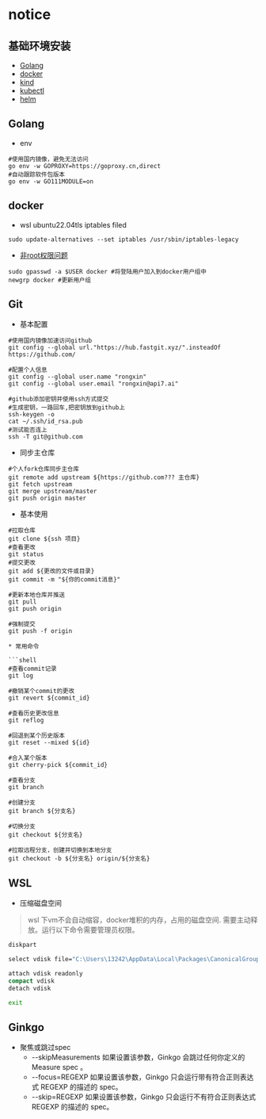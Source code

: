 
# notice

## 基础环境安装

* [Golang](https://go.dev/doc/install)
* [docker](https://docs.docker.com/engine/install/ubuntu/)
* [kind](https://kind.sigs.k8s.io/)
* [kubectl](https://kubernetes.io/docs/tasks/tools/install-kubectl-linux/)
* [helm](https://helm.sh/docs/intro/install/#from-the-binary-releases)

## Golang

* env

```shell
#使用国内镜像，避免无法访问
go env -w GOPROXY=https://goproxy.cn,direct
#自动跟踪软件包版本
go env -w GO111MODULE=on
```

## docker

* wsl ubuntu22.04tls iptables filed

`sudo update-alternatives --set iptables /usr/sbin/iptables-legacy`

* [非root权限问题](https://www.digitalocean.com/community/questions/how-to-fix-docker-got-permission-denied-while-trying-to-connect-to-the-docker-daemon-socket)

```shell
sudo gpasswd -a $USER docker #将登陆用户加入到docker用户组中
newgrp docker #更新用户组
```

## Git

* 基本配置

```shell
#使用国内镜像加速访问github
git config --global url."https://hub.fastgit.xyz/".insteadOf https://github.com/

#配置个人信息
git config --global user.name "rongxin"
git config --global user.email "rongxin@api7.ai"

#github添加密钥并使用ssh方式提交
#生成密钥，一路回车,把密钥放到github上
ssh-keygen -o
cat ~/.ssh/id_rsa.pub
#测试能否连上
ssh -T git@github.com
```

* 同步主仓库

```shell
#个人fork仓库同步主仓库
git remote add upstream ${https://github.com??? 主仓库}
git fetch upstream
git merge upstream/master
git push origin master
```

* 基本使用

```shell
#拉取仓库
git clone ${ssh 项目}
#查看更改
git status
#提交更改
git add ${更改的文件或目录}
git commit -m "${你的commit消息}"

#更新本地仓库并推送
git pull
git push origin

#强制提交
git push -f origin

* 常用命令

```shell
#查看commit记录
git log

#撤销某个commit的更改
git revert ${commit_id}

#查看历史更改信息
git reflog

#回退到某个历史版本
git reset --mixed ${id}

#合入某个版本
git cherry-pick ${commit_id}

#查看分支
git branch

#创建分支
git branch ${分支名}

#切换分支
git checkout ${分支名} 

#拉取远程分支，创建并切换到本地分支
git checkout -b ${分支名} origin/${分支名}
```

## WSL

* 压缩磁盘空间
 
> wsl 下vm不会自动缩容，docker堆积的内存，占用的磁盘空间. 需要主动释放。运行以下命令需要管理员权限。
```cmd
diskpart

select vdisk file="C:\Users\13242\AppData\Local\Packages\CanonicalGroupLimited.Ubuntu20.04LTS_79rhkp1fndgsc\LocalState\ext4.vhdx"

attach vdisk readonly
compact vdisk
detach vdisk

exit
```

## Ginkgo
- 聚焦或跳过spec
  - --skipMeasurements
如果设置该参数，Ginkgo 会跳过任何你定义的 Measure spec 。
  - --focus=REGEXP
如果设置该参数，Ginkgo 只会运行带有符合正则表达式 REGEXP 的描述的 spec。
  - --skip=REGEXP
如果设置该参数，Ginkgo 只会运行不有符合正则表达式 REGEXP 的描述的 spec。
